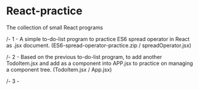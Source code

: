 # React-practice
The collection of small React programs


/- 1 - A simple to-do-list program to practice ES6 spread operator in React as .jsx document. (ES6-spread-operator-practice.zip / spreadOperator.jsx)

/- 2 - Based on the previous to-do-list program, to add another TodoItem.jsx and add as a component into APP.jsx to practice on managing a component tree. (TodoItem.jsx / App.jsx)

/- 3 - 

